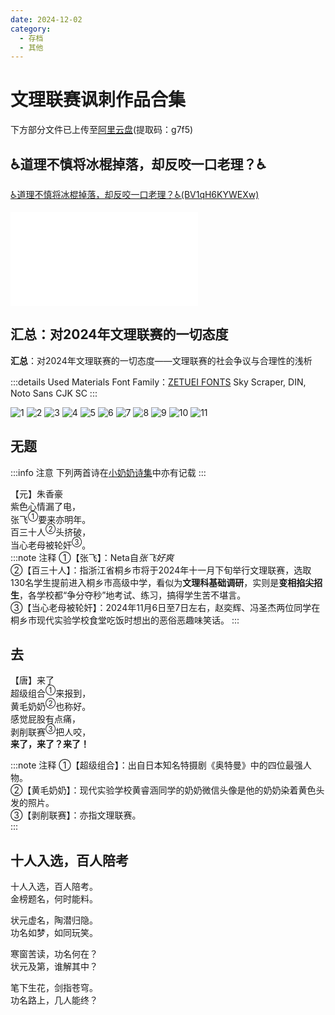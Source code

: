 ```yaml
---
date: 2024-12-02
category:
  - 存档
  - 其他
---
```


# 文理联赛讽刺作品合集

下方部分文件已上传至[阿里云盘](https://www.aliyundrive.com/s/VJosVHERo7W)(提取码：g7f5)

## ♿道理不慎将冰棍掉落，却反咬一口老理？♿

[♿道理不慎将冰棍掉落，却反咬一口老理？♿(BV1qH6KYWEXw)](https://www.bilibili.com/video/BV1qH6KYWEXw/)
<iframe src="//player.bilibili.com/player.html?isOutside=true&aid=113583128052947&bvid=BV1qH6KYWEXw&cid=27143309224&p=1" scrolling="no" border="0" frameborder="no" framespacing="0"  allowfullscreen="true"></iframe>

## 汇总：对2024年文理联赛的一切态度

**汇总**：对2024年文理联赛的一切态度——文理联赛的社会争议与合理性的浅析  

:::details Used Materials
Font Family：[ZETUEI FONTS](https://www.zetuei.com/) Sky Scraper, DIN, Noto Sans CJK SC
:::

![1](/img/2024.12.2/1.png)
![2](/img/2024.12.2/2.png)
![3](/img/2024.12.2/3.png)
![4](/img/2024.12.2/4.png)
![5](/img/2024.12.2/5.png)
![6](/img/2024.12.2/6.png)
![7](/img/2024.12.2/7.png)
![8](/img/2024.12.2/8.png)
![9](/img/2024.12.2/9.png)
![10](/img/2024.12.2/10.png)
![11](/img/2024.12.2/11.png)

## 无题

:::info 注意
下列两首诗在[小奶奶诗集](Poems.md#小奶奶诗集-五-【2024-11】)中亦有记载
:::

【元】朱香豪  
紫色心情漏了电，  
张飞<sup>①</sup>要来亦明年。  
百三十人<sup>②</sup>头挤破，  
当心老母被轮奸<sup>③</sup>。  
:::note 注释
①【张飞】：Neta自*张飞好爽*  
②【百三十人】：指浙江省桐乡市将于2024年十一月下旬举行文理联赛，选取130名学生提前进入桐乡市高级中学，看似为**文理科基础调研**，实则是**变相掐尖招生**，各学校都“争分夺秒”地考试、练习，搞得学生苦不堪言。  
③【当心老母被轮奸】：2024年11月6日至7日左右，赵奕辉、冯圣杰两位同学在桐乡市现代实验学校食堂吃饭时想出的恶俗恶趣味笑话。
:::

## 去

【唐】来了  
超级组合<sup>①</sup>来报到，  
黄毛奶奶<sup>②</sup>也称好。  
感觉屁股有点痛，  
剥削联赛<sup>③</sup>把人咬，  
**来了，来了？来了！**

:::note 注释
①【超级组合】：出自日本知名特摄剧《奥特曼》中的四位最强人物。  
②【黄毛奶奶】：现代实验学校黄睿涵同学的奶奶微信头像是他的奶奶染着黄色头发的照片。  
③【剥削联赛】：亦指文理联赛。  
:::

## 十人入选，百人陪考

十人入选，百人陪考。  
金榜题名，何时能料。

状元虚名，陶潜归隐。  
功名如梦，如同玩笑。

寒窗苦读，功名何在？  
状元及第，谁解其中？

笔下生花，剑指苍穹。  
功名路上，几人能终？
